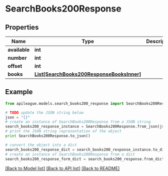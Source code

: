 # SearchBooks200Response


## Properties

Name | Type | Description | Notes
------------ | ------------- | ------------- | -------------
**available** | **int** |  | [optional] 
**number** | **int** |  | [optional] 
**offset** | **int** |  | [optional] 
**books** | [**List[SearchBooks200ResponseBooksInner]**](SearchBooks200ResponseBooksInner.md) |  | [optional] 

## Example

```python
from apileague.models.search_books200_response import SearchBooks200Response

# TODO update the JSON string below
json = "{}"
# create an instance of SearchBooks200Response from a JSON string
search_books200_response_instance = SearchBooks200Response.from_json(json)
# print the JSON string representation of the object
print SearchBooks200Response.to_json()

# convert the object into a dict
search_books200_response_dict = search_books200_response_instance.to_dict()
# create an instance of SearchBooks200Response from a dict
search_books200_response_form_dict = search_books200_response.from_dict(search_books200_response_dict)
```
[[Back to Model list]](../README.md#documentation-for-models) [[Back to API list]](../README.md#documentation-for-api-endpoints) [[Back to README]](../README.md)


